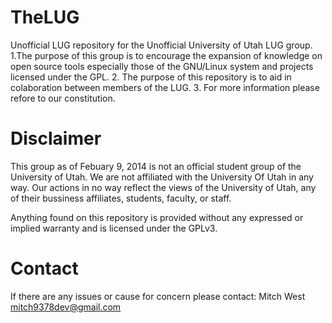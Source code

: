 
TheLUG
======
Unofficial LUG repository for the Unofficial University of Utah LUG group.
1.The purpose of this group is to encourage the expansion of knowledge on open source tools especially those of the GNU/Linux system and projects licensed under the GPL.
2. The purpose of this repository is to aid in colaboration between members of the LUG.
3. For more information please refore to our constitution.


Disclaimer
==========
This group as of Febuary 9, 2014 is not an official student group of the University of Utah. We are not affiliated with the University Of Utah in any way.
Our actions in no way reflect the views of the University of Utah, any of their bussiness affiliates, students, faculty, or staff.

Anything found on this repository is provided without any expressed or implied warranty and is licensed under the GPLv3.

Contact
=======
If there are any issues or cause for concern please contact: Mitch West <mitch9378dev@gmail.com>
